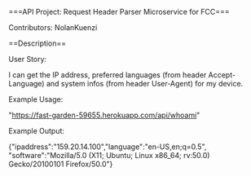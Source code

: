 ===API Project: Request Header Parser Microservice for FCC===

Contributors: NolanKuenzi

==Description==

User Story:

I can get the IP address, preferred languages (from header Accept-Language)
and system infos (from header User-Agent) for my device.

Example Usage:

"https://fast-garden-59655.herokuapp.com/api/whoami"

Example Output:

{"ipaddress":"159.20.14.100","language":"en-US,en;q=0.5",
"software":"Mozilla/5.0 (X11; Ubuntu; Linux x86_64; rv:50.0) Gecko/20100101 Firefox/50.0"}